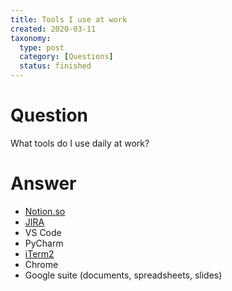 ```yaml
---
title: Tools I use at work
created: 2020-03-11
taxonomy:
  type: post
  category: [Questions]
  status: finished
---
```


# Question
What tools do I use daily at work?

# Answer
* [Notion.so](http://notion.so/)
* [JIRA](https://www.atlassian.com/software/jira)
* VS Code
* PyCharm
* [iTerm2](https://www.iterm2.com/)
* Chrome
* Google suite (documents, spreadsheets, slides)
